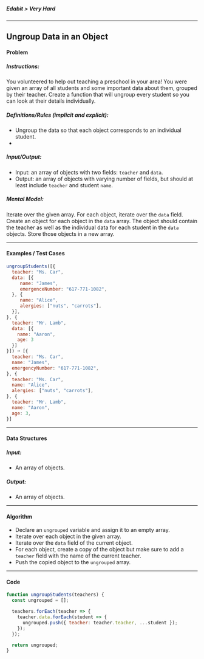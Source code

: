##### Edabit > Very Hard

---

## Ungroup Data in an Object

#### Problem

##### Instructions:

You volunteered to help out teaching a preschool in your area! You were given an array of all students and some important data about them, grouped by their teacher. Create a function that will ungroup every student so you can look at their details individually.

##### Definitions/Rules (implicit and explicit):

* Ungroup the data so that each object corresponds to an individual student.
* 

##### Input/Output:

* Input: an array of objects with two fields: `teacher` and `data`.
* Output: an array of objects with varying number of fields, but should at least include `teacher` and student `name`.

##### Mental Model:

Iterate over the given array. For each object, iterate over the `data` field. Create an object for each object in the `data` array. The object should contain the teacher as well as the individual data for each student in the `data` objects. Store those objects in a new array.

---

#### Examples / Test Cases

```javascript
ungroupStudents([{
  teacher: "Ms. Car",
  data: [{
     name: "James",
     emergenceNumber: "617-771-1082",
  }, {
     name: "Alice",
     alergies: ["nuts", "carrots"],
  }],
}, {
  teacher: "Mr. Lamb",
  data: [{
    name: "Aaron",
    age: 3
  }]
}]) ➞ [{
  teacher: "Ms. Car",
  name: "James",
  emergencyNumber: "617-771-1082",
}, {
  teacher: "Ms. Car",
  name: "Alice",
  alergies: ["nuts", "carrots"],
}, {
  teacher: "Mr. Lamb",
  name: "Aaron",
  age: 3,
}]
```

---

#### Data Structures

##### Input:

* An array of objects.

##### Output:

* An array of objects.

---

#### Algorithm

* Declare an `ungrouped` variable and assign it to an empty array.
* Iterate over each object in the given array.
* Iterate over the `data` field of the current object.
* For each object,  create a copy of the object but make sure to add a `teacher` field with the name of the current teacher.
* Push the copied object to the `ungrouped` array.

---

#### Code

```javascript
function ungroupStudents(teachers) {
  const ungrouped = [];

  teachers.forEach(teacher => {
    teacher.data.forEach(student => {
      ungrouped.push({ teacher: teacher.teacher, ...student });
    });
  });

  return ungrouped;
}
```

